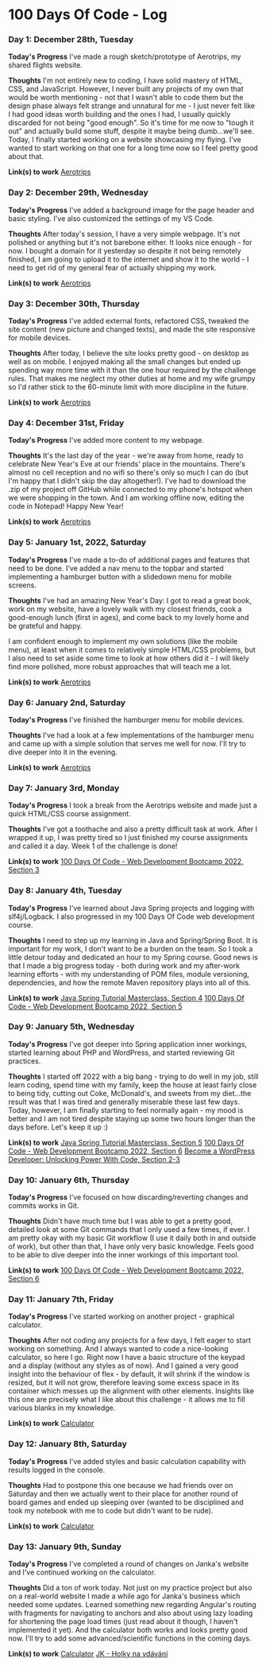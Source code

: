 # 100 Days Of Code - Log

### Day 1: December 28th, Tuesday

**Today's Progress**
I've made a rough sketch/prototype of Aerotrips, my shared flights website.

**Thoughts**
I'm not entirely new to coding, I have solid mastery of HTML, CSS, and JavaScript. However, I never built any projects of my own that would be worth mentioning - not that I wasn't able to code them but the design phase always felt strange and unnatural for me - I just never felt like I had good ideas worth building and the ones I had, I usually quickly discarded for not being "good enough". So it's time for me now to "tough it out" and actually build some stuff, despite it maybe being dumb...we'll see. Today, I finally started working on a website showcasing my flying. I've wanted to start working on that one for a long time now so I feel pretty good about that.

**Link(s) to work**
[Aerotrips](https://github.com/tomascap-cz/aerotrips)

### Day 2: December 29th, Wednesday

**Today's Progress**
I've added a background image for the page header and basic styling. I've also customized the settings of my VS Code.

**Thoughts**
After today's session, I have a very simple webpage. It's not polished or anything but it's not barebone either. It looks nice enough - for now. I bought a domain for it yesterday so despite it not being remotely finished, I am going to upload it to the internet and show it to the world - I need to get rid of my general fear of actually shipping my work.

**Link(s) to work**
[Aerotrips](http://aerotrips.cz/)

### Day 3: December 30th, Thursday

**Today's Progress**
I've added external fonts, refactored CSS, tweaked the site content (new picture and changed texts), and made the site responsive for mobile devices.

**Thoughts**
After today, I believe the site looks pretty good - on desktop as well as on mobile. I enjoyed making all the small changes but ended up spending way more time with it than the one hour required by the challenge rules. That makes me neglect my other duties at home and my wife grumpy so I'd rather stick to the 60-minute limit with more discipline in the future.

**Link(s) to work**
[Aerotrips](http://aerotrips.cz/)

### Day 4: December 31st, Friday

**Today's Progress**
I've added more content to my webpage.

**Thoughts**
It's the last day of the year - we're away from home, ready to celebrate New Year's Eve at our friends' place in the mountains. There's almost no cell reception and no wifi so there's only so much I can do (but I'm happy that I didn't skip the day altogether!). I've had to download the .zip of my project off GitHub while connected to my phone's hotspot when we were shopping in the town. And I am working offline now, editing the code in Notepad! Happy New Year!

**Link(s) to work**
[Aerotrips](http://aerotrips.cz/)

### Day 5: January 1st, 2022, Saturday

**Today's Progress**
I've made a to-do of additional pages and features that need to be done. I've added a nav menu to the topbar and started implementing a hamburger button with a slidedown menu for mobile screens.

**Thoughts**
I've had an amazing New Year's Day: I got to read a great book, work on my website, have a lovely walk with my closest friends, cook a good-enough lunch (first in ages), and come back to my lovely home and be grateful and happy.

I am confident enough to implement my own solutions (like the mobile menu), at least when it comes to relatively simple HTML/CSS problems, but I also need to set aside some time to look at how others did it - I will likely find more polished, more robust approaches that will teach me a lot.

**Link(s) to work**
[Aerotrips](http://aerotrips.cz/)

### Day 6: January 2nd, Saturday

**Today's Progress**
I've finished the hamburger menu for mobile devices.

**Thoughts**
I've had a look at a few implementations of the hamburger menu and came up with a simple solution that serves me well for now. I'll try to dive deeper into it in the evening.

**Link(s) to work**
[Aerotrips](http://aerotrips.cz/)

### Day 7: January 3rd, Monday

**Today's Progress**
I took a break from the Aerotrips website and made just a quick HTML/CSS course assignment.

**Thoughts**
I've got a toothache and also a pretty difficult task at work. After I wrapped it up, I was pretty tired so I just finished my course assignments and called it a day. Week 1 of the challenge is done!

**Link(s) to work**
[100 Days Of Code - Web Development Bootcamp 2022, Section 3](https://www.udemy.com/course/100-days-of-code-web-development-bootcamp//)

### Day 8: January 4th, Tuesday

**Today's Progress**
I've learned about Java Spring projects and logging with slf4j/Logback. I also progressed in my 100 Days Of Code web development course.

**Thoughts**
I need to step up my learning in Java and Spring/Spring Boot. It is important for my work, I don't want to be a burden on the team. So I took a little detour today and dedicated an hour to my Spring course. Good news is that I made a big progress today - both during work and my after-work learning efforts - with my understanding of POM files, module versioning, dependencies, and how the remote Maven repository plays into all of this.

**Link(s) to work**
[Java Spring Tutorial Masterclass, Section 4](https://www.udemy.com/course/java-spring-framework-masterclass/)
[100 Days Of Code - Web Development Bootcamp 2022, Section 5](https://www.udemy.com/course/100-days-of-code-web-development-bootcamp//)

### Day 9: January 5th, Wednesday

**Today's Progress**
I've got deeper into Spring application inner workings, started learning about PHP and WordPress, and started reviewing Git practices.

**Thoughts**
I started off 2022 with a big bang - trying to do well in my job, still learn coding, spend time with my family, keep the house at least fairly close to being tidy, cutting out Coke, McDonald's, and sweets from my diet...the result was that I was tired and generally miserable these last few days. Today, however, I am finally starting to feel normally again - my mood is better and I am not tired despite staying up some two hours longer than the days before. Let's keep it up :)

**Link(s) to work**
[Java Spring Tutorial Masterclass, Section 5](https://www.udemy.com/course/java-spring-framework-masterclass/)
[100 Days Of Code - Web Development Bootcamp 2022, Section 6](https://www.udemy.com/course/100-days-of-code-web-development-bootcamp/)
[Become a WordPress Developer: Unlocking Power With Code, Section 2-3](https://www.udemy.com/course/become-a-wordpress-developer-php-javascript/)

### Day 10: January 6th, Thursday

**Today's Progress**
I've focused on how discarding/reverting changes and commits works in Git.

**Thoughts**
Didn't have much time but I was able to get a pretty good, detailed look at some Git commands that I only used a few times, if ever. I am pretty okay with my basic Git workflow (I use it daily both in and outside of work), but other than that, I have only very basic knowledge. Feels good to be able to dive deeper into the inner workings of this important tool.

**Link(s) to work**
[100 Days Of Code - Web Development Bootcamp 2022, Section 6](https://www.udemy.com/course/100-days-of-code-web-development-bootcamp/)

### Day 11: January 7th, Friday

**Today's Progress**
I've started working on another project - graphical calculator.

**Thoughts**
After not coding any projects for a few days, I felt eager to start working on something. And I always wanted to code a nice-looking calculator, so here I go. Right now I have a basic structure of the keypad and a display (without any styles as of now). And I gained a very good insight into the behaviour of flex - by default, it will shrink if the window is resized, but it will not grow, therefore leaving some excess space in its container which messes up the alignment with other elements. Insights like this one are precisely what I like about this challenge - it allows me to fill various blanks in my knowledge.

**Link(s) to work**
[Calculator](https://github.com/tomascap-cz/calculator)

### Day 12: January 8th, Saturday

**Today's Progress**
I've added styles and basic calculation capability with results logged in the console.

**Thoughts**
Had to postpone this one because we had friends over on Saturday and then we actually went to their place for another round of board games and ended up sleeping over (wanted to be disciplined and took my notebook with me to code but didn't want to be rude).

**Link(s) to work**
[Calculator](https://github.com/tomascap-cz/calculator)

### Day 13: January 9th, Sunday

**Today's Progress**
I've completed a round of changes on Janka's website and I've continued working on the calculator.

**Thoughts**
Did a ton of work today. Not just on my practice project but also on a real-world website I made a while ago for Janka's business which needed some updates. Learned something new regarding Angular's routing with fragments for navigating to anchors and also about using lazy loading for shortening the page load times (just read about it though, I haven't implemented it yet). And the calculator both works and looks pretty good now. I'll try to add some advanced/scientific functions in the coming days.

**Link(s) to work**
[Calculator](https://github.com/tomascap-cz/calculator)
[JK - Holky na vdávání](https://jk-holkynavdavani.cz)
